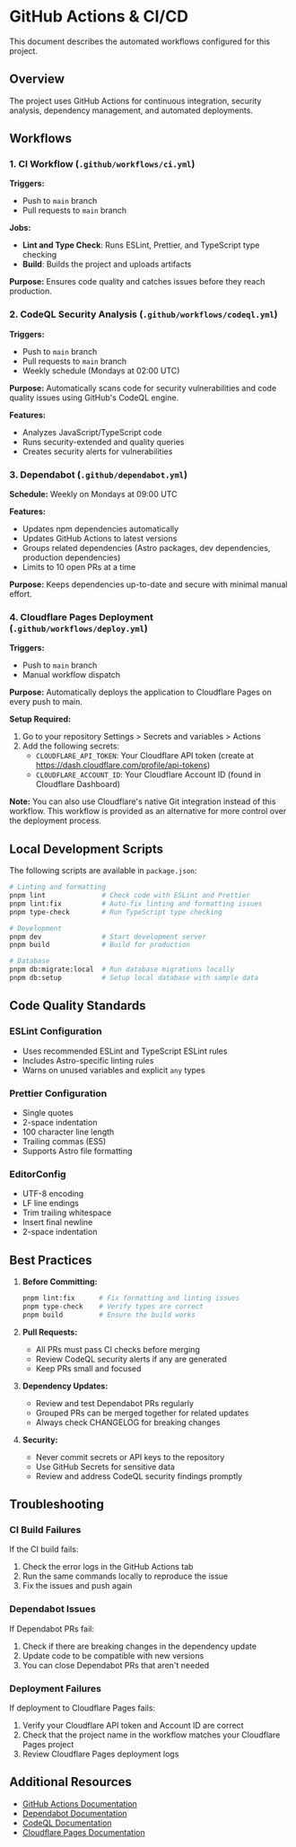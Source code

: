 # GitHub Actions & CI/CD

This document describes the automated workflows configured for this project.

## Overview

The project uses GitHub Actions for continuous integration, security analysis, dependency management, and automated deployments.

## Workflows

### 1. CI Workflow (`.github/workflows/ci.yml`)

**Triggers:**

- Push to `main` branch
- Pull requests to `main` branch

**Jobs:**

- **Lint and Type Check**: Runs ESLint, Prettier, and TypeScript type checking
- **Build**: Builds the project and uploads artifacts

**Purpose:** Ensures code quality and catches issues before they reach production.

### 2. CodeQL Security Analysis (`.github/workflows/codeql.yml`)

**Triggers:**

- Push to `main` branch
- Pull requests to `main` branch
- Weekly schedule (Mondays at 02:00 UTC)

**Purpose:** Automatically scans code for security vulnerabilities and code quality issues using GitHub's CodeQL engine.

**Features:**

- Analyzes JavaScript/TypeScript code
- Runs security-extended and quality queries
- Creates security alerts for vulnerabilities

### 3. Dependabot (`.github/dependabot.yml`)

**Schedule:** Weekly on Mondays at 09:00 UTC

**Features:**

- Updates npm dependencies automatically
- Updates GitHub Actions to latest versions
- Groups related dependencies (Astro packages, dev dependencies, production dependencies)
- Limits to 10 open PRs at a time

**Purpose:** Keeps dependencies up-to-date and secure with minimal manual effort.

### 4. Cloudflare Pages Deployment (`.github/workflows/deploy.yml`)

**Triggers:**

- Push to `main` branch
- Manual workflow dispatch

**Purpose:** Automatically deploys the application to Cloudflare Pages on every push to main.

**Setup Required:**

1. Go to your repository Settings > Secrets and variables > Actions
2. Add the following secrets:
   - `CLOUDFLARE_API_TOKEN`: Your Cloudflare API token (create at https://dash.cloudflare.com/profile/api-tokens)
   - `CLOUDFLARE_ACCOUNT_ID`: Your Cloudflare Account ID (found in Cloudflare Dashboard)

**Note:** You can also use Cloudflare's native Git integration instead of this workflow. This workflow is provided as an alternative for more control over the deployment process.

## Local Development Scripts

The following scripts are available in `package.json`:

```bash
# Linting and formatting
pnpm lint              # Check code with ESLint and Prettier
pnpm lint:fix          # Auto-fix linting and formatting issues
pnpm type-check        # Run TypeScript type checking

# Development
pnpm dev               # Start development server
pnpm build             # Build for production

# Database
pnpm db:migrate:local  # Run database migrations locally
pnpm db:setup          # Setup local database with sample data
```

## Code Quality Standards

### ESLint Configuration

- Uses recommended ESLint and TypeScript ESLint rules
- Includes Astro-specific linting rules
- Warns on unused variables and explicit `any` types

### Prettier Configuration

- Single quotes
- 2-space indentation
- 100 character line length
- Trailing commas (ES5)
- Supports Astro file formatting

### EditorConfig

- UTF-8 encoding
- LF line endings
- Trim trailing whitespace
- Insert final newline
- 2-space indentation

## Best Practices

1. **Before Committing:**

   ```bash
   pnpm lint:fix      # Fix formatting and linting issues
   pnpm type-check    # Verify types are correct
   pnpm build         # Ensure the build works
   ```

2. **Pull Requests:**
   - All PRs must pass CI checks before merging
   - Review CodeQL security alerts if any are generated
   - Keep PRs small and focused

3. **Dependency Updates:**
   - Review and test Dependabot PRs regularly
   - Grouped PRs can be merged together for related updates
   - Always check CHANGELOG for breaking changes

4. **Security:**
   - Never commit secrets or API keys to the repository
   - Use GitHub Secrets for sensitive data
   - Review and address CodeQL security findings promptly

## Troubleshooting

### CI Build Failures

If the CI build fails:

1. Check the error logs in the GitHub Actions tab
2. Run the same commands locally to reproduce the issue
3. Fix the issues and push again

### Dependabot Issues

If Dependabot PRs fail:

1. Check if there are breaking changes in the dependency update
2. Update code to be compatible with new versions
3. You can close Dependabot PRs that aren't needed

### Deployment Failures

If deployment to Cloudflare Pages fails:

1. Verify your Cloudflare API token and Account ID are correct
2. Check that the project name in the workflow matches your Cloudflare Pages project
3. Review Cloudflare Pages deployment logs

## Additional Resources

- [GitHub Actions Documentation](https://docs.github.com/en/actions)
- [Dependabot Documentation](https://docs.github.com/en/code-security/dependabot)
- [CodeQL Documentation](https://codeql.github.com/docs/)
- [Cloudflare Pages Documentation](https://developers.cloudflare.com/pages/)
